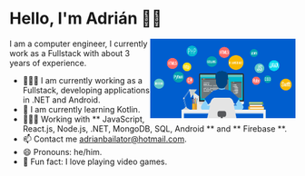 # Hello, I'm Adrián 👋🏽

<img width=256 align="right" src="https://github.com/AdrianBailador/AdrianBailador/blob/master/programando.png" />

I am a computer engineer, I currently work as a Fullstack with about 3 years of experience.

- 👨🏽‍🏫 I am currently working as a Fullstack, developing applications in .NET and Android.
- 🌱 I am currently learning Kotlin.
- 👨🏽‍💻 Working with ** JavaScript, React.js, Node.js, .NET, MongoDB, SQL, Android ** and ** Firebase **.
- 📫 Contact me adrianbailator@hotmail.com.
- 😄 Pronouns: he/him.
- 🧱 Fun fact: I love playing video games.


